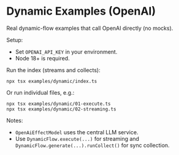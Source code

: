 # Dynamic Examples (OpenAI)

Real dynamic-flow examples that call OpenAI directly (no mocks).

Setup:

- Set `OPENAI_API_KEY` in your environment.
- Node 18+ is required.

Run the index (streams and collects):

```
npx tsx examples/dynamic/index.ts
```

Or run individual files, e.g.:

```
npx tsx examples/dynamic/01-execute.ts
npx tsx examples/dynamic/02-streaming.ts
```

Notes:

- `OpenAiEffectModel` uses the central LLM service.
- Use `DynamicFlow.execute(...)` for streaming and `DynamicFlow.generate(...).runCollect()` for sync collection.
